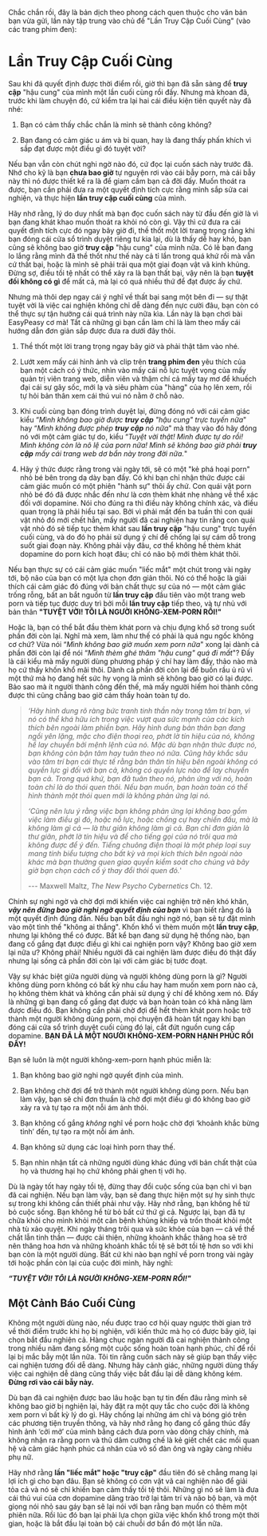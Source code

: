 Chắc chắn rồi, đây là bản dịch theo phong cách quen thuộc cho văn bản bạn vừa gửi, lần này tập trung vào chủ đề "Lần Truy Cập Cuối Cùng" (vào các trang phim đen):

# Lần Truy Cập Cuối Cùng

Sau khi đã quyết định được thời điểm rồi, giờ thì bạn đã sẵn sàng để **truy cập** "hậu cung" của mình một lần cuối cùng rồi đấy. Nhưng mà khoan đã, trước khi làm chuyện đó, cứ kiểm tra lại hai cái điều kiện tiên quyết này đã nhé:

1. Bạn có cảm thấy chắc chắn là mình sẽ thành công không?

2. Bạn đang có cảm giác u ám và bi quan, hay là đang thấy phấn khích vì sắp đạt được một điều gì đó tuyệt vời?

Nếu bạn vẫn còn chút nghi ngờ nào đó, cứ đọc lại cuốn sách này trước đã. Nhớ cho kỹ là bạn **chưa bao giờ** tự nguyện rơi vào cái bẫy porn, mà cái bẫy này thì nó được thiết kế ra là để giam cầm bạn cả đời đấy. Muốn thoát ra được, bạn cần phải đưa ra một quyết định tích cực rằng mình sắp sửa cai nghiện, và thực hiện **lần truy cập cuối cùng** của mình.

Hãy nhớ rằng, lý do duy nhất mà bạn đọc cuốn sách này từ đầu đến giờ là vì bạn đang khát khao muốn thoát ra khỏi nó còn gì. Vậy thì cứ đưa ra cái quyết định tích cực đó ngay bây giờ đi, thề thốt một lời trang trọng rằng khi bạn đóng cái cửa sổ trình duyệt riêng tư kia lại, dù là thấy dễ hay khó, bạn cũng sẽ không bao giờ **truy cập** "hậu cung" của mình nữa. Có lẽ bạn đang lo lắng rằng mình đã thề thốt như thế này cả tỉ lần trong quá khứ rồi mà vẫn cứ thất bại, hoặc là mình sẽ phải trải qua một giai đoạn vật vã kinh khủng. Đừng sợ, điều tồi tệ nhất có thể xảy ra là bạn thất bại, vậy nên là bạn **tuyệt đối không có gì** để mất cả, mà lại có quá nhiều thứ để đạt được ấy chứ.

Nhưng mà thôi dẹp ngay cái ý nghĩ về thất bại sang một bên đi — sự thật tuyệt vời là việc cai nghiện không chỉ dễ dàng đến nực cười đâu, bạn còn có thể thực sự tận hưởng cái quá trình này nữa kìa. Lần này là bạn chơi bài EasyPeasy cơ mà! Tất cả những gì bạn cần làm chỉ là làm theo mấy cái hướng dẫn đơn giản sắp được đưa ra dưới đây thôi.

1. Thề thốt một lời trang trọng ngay bây giờ và phải thật tâm vào nhé.

2. Lướt xem mấy cái hình ảnh và clip trên **trang phim đen** yêu thích của bạn một cách có ý thức, nhìn vào mấy cái nỗ lực tuyệt vọng của mấy quản trị viên trang web, diễn viên và thậm chí cả mấy tay mơ để khuếch đại cái sự gây sốc, mới lạ và siêu phàm của "hàng" của họ lên xem, rồi tự hỏi bản thân xem cái thú vui nó nằm ở chỗ nào.

3. Khi cuối cùng bạn đóng trình duyệt lại, đừng đóng nó với cái cảm giác kiểu “*Mình không bao giờ được **truy cập** "hậu cung" trực tuyến nữa*" hay “*Mình không được phép **truy cập** nó nữa*" mà thay vào đó hãy đóng nó với một cảm giác tự do, kiểu “*Tuyệt vời thật! Mình được tự do rồi! Mình không còn là nô lệ của porn nữa! Mình sẽ không bao giờ phải **truy cập** mấy cái trang web dơ bẩn này trong đời nữa.*"

4. Hãy ý thức được rằng trong vài ngày tới, sẽ có một "kẻ phá hoại porn" nhỏ bé bên trong dạ dày bạn đấy. Có khi bạn chỉ nhận thức được cái cảm giác muốn có một phiên "hành sự" thôi ấy chứ. Con quái vật porn nhỏ bé đó đã được nhắc đến như là cơn thèm khát nhẹ nhàng về thể xác đối với dopamine. Nói cho đúng ra thì điều này không chính xác, và điều quan trọng là phải hiểu tại sao. Bởi vì phải mất đến ba tuần thì con quái vật nhỏ đó mới chết hẳn, mấy người đã cai nghiện hay tin rằng con quái vật nhỏ đó sẽ tiếp tục thèm khát sau **lần truy cập** "hậu cung" trực tuyến cuối cùng, và do đó họ phải sử dụng ý chí để chống lại sự cám dỗ trong suốt giai đoạn này. Không phải vậy đâu, cơ thể không hề thèm khát dopamine do porn kích hoạt đâu; chỉ có não bộ mới thèm khát thôi.

Nếu bạn thực sự có cái cảm giác muốn "liếc mắt" một chút trong vài ngày tới, bộ não của bạn có một lựa chọn đơn giản thôi. Nó có thể hoặc là giải thích cái cảm giác đó đúng với bản chất thực sự của nó — một cảm giác trống rỗng, bất an bắt nguồn từ **lần truy cập** đầu tiên vào một trang web porn và tiếp tục được duy trì bởi mỗi **lần truy cập** tiếp theo, và tự nhủ với bản thân **"TUYỆT VỜI! TÔI LÀ NGƯỜI KHÔNG-XEM-PORN RỒI!"**

Hoặc là, bạn có thể bắt đầu thèm khát porn và chịu đựng khổ sở trong suốt phần đời còn lại. Nghĩ mà xem, làm như thế có phải là quá ngu ngốc không cơ chứ? Vừa nói “*Mình không bao giờ muốn xem porn nữa*" xong lại dành cả phần đời còn lại để nói “*Mình thèm ghé thăm "hậu cung" quá đi mất*"? Đấy là cái kiểu mà mấy người dùng phương pháp ý chí hay làm đấy, thảo nào mà họ cứ thấy khốn khổ mãi thôi. Dành cả phần đời còn lại để buồn rầu ủ rũ vì một thứ mà họ đang hết sức hy vọng là mình sẽ không bao giờ có lại được. Bảo sao mà ít người thành công đến thế, mà mấy người hiếm hoi thành công được thì cũng chẳng bao giờ cảm thấy hoàn toàn tự do.

> *‘Hãy hình dung rõ ràng bức tranh tinh thần này trong tâm trí bạn, vì nó có thể khá hữu ích trong việc vượt qua sức mạnh của các kích thích bên ngoài làm phiền bạn. Hãy hình dung bản thân bạn đang ngồi yên lặng, mặc cho điện thoại reo, phớt lờ tín hiệu của nó, không hề lay chuyển bởi mệnh lệnh của nó. Mặc dù bạn nhận thức được nó, bạn không còn bận tâm hay tuân theo nó nữa. Cũng hãy khắc sâu vào tâm trí bạn cái thực tế rằng bản thân tín hiệu bên ngoài không có quyền lực gì đối với bạn cả, không có quyền lực nào để lay chuyển bạn cả. Trong quá khứ, bạn đã tuân theo nó, phản ứng với nó, hoàn toàn chỉ là do thói quen thôi. Nếu bạn muốn, bạn hoàn toàn có thể hình thành một thói quen mới là không phản ứng lại nó.*
>
> *‘Cũng nên lưu ý rằng việc bạn không phản ứng lại không bao gồm việc làm điều gì đó, hoặc nỗ lực, hoặc chống cự hay chiến đấu, mà là không làm gì cả — là thư giãn không làm gì cả. Bạn chỉ đơn giản là thư giãn, phớt lờ tín hiệu và để cho tiếng gọi của nó trôi qua mà không được để ý đến. Tiếng chuông điện thoại là một phép loại suy mang tính biểu tượng cho bất kỳ và mọi kích thích bên ngoài nào khác mà bạn thường quen giao quyền kiểm soát cho chúng và bây giờ bạn chọn cách cố ý thay đổi thói quen đó.*'
>
> --- Maxwell Maltz, *The New Psycho Cybernetics* Ch. 12.

Chính sự nghi ngờ và chờ đợi mới khiến việc cai nghiện trở nên khó khăn, ***vậy nên đừng bao giờ nghi ngờ quyết định của bạn*** vì bạn biết rằng đó là một quyết định đúng đắn. Nếu bạn bắt đầu nghi ngờ nó, bạn sẽ tự đặt mình vào một tình thế "không ai thắng". Khốn khổ vì thèm muốn một **lần truy cập**, nhưng lại không thể có được. Bất kể bạn đang sử dụng hệ thống nào, bạn đang cố gắng đạt được điều gì khi cai nghiện porn vậy? Không bao giờ xem lại nữa ư? Không phải! Nhiều người đã cai nghiện làm được điều đó thật đấy nhưng lại sống cả phần đời còn lại với cảm giác bị tước đoạt.

Vậy sự khác biệt giữa người dùng và người không dùng porn là gì? Người không dùng porn không có bất kỳ nhu cầu hay ham muốn xem porn nào cả, họ không thèm khát và không cần phải sử dụng ý chí để không xem nó. Đấy là những gì bạn đang cố gắng đạt được và bạn hoàn toàn có khả năng làm được điều đó. Bạn không cần phải chờ đợi để hết thèm khát porn hoặc trở thành một người không dùng porn, mọi chuyện đã hoàn tất ngay khi bạn đóng cái cửa sổ trình duyệt cuối cùng đó lại, cắt đứt nguồn cung cấp dopamine. **BẠN ĐÃ LÀ MỘT NGƯỜI KHÔNG-XEM-PORN HẠNH PHÚC RỒI ĐẤY!**

Bạn sẽ luôn là một người không-xem-porn hạnh phúc miễn là:

1. Bạn không bao giờ nghi ngờ quyết định của mình.

2. Bạn không chờ đợi để trở thành một người không dùng porn. Nếu bạn làm vậy, bạn sẽ chỉ đơn thuần là chờ đợi một điều gì đó không bao giờ xảy ra và tự tạo ra một nỗi ám ảnh thôi.

3. Bạn không cố gắng *không* nghĩ về porn hoặc chờ đợi ‘khoảnh khắc bừng tỉnh’ đến, tự tạo ra một nỗi ám ảnh.

4. Bạn không sử dụng các loại hình porn thay thế.

5. Bạn nhìn nhận tất cả những người dùng khác đúng với bản chất thật của họ và thương hại họ chứ không phải ghen tị với họ.

Dù là ngày tốt hay ngày tồi tệ, đừng thay đổi cuộc sống của bạn chỉ vì bạn đã cai nghiện. Nếu bạn làm vậy, bạn sẽ đang thực hiện một sự hy sinh thực sự trong khi không cần thiết phải như vậy. Hãy nhớ rằng, bạn không hề từ bỏ cuộc sống. Bạn không hề từ bỏ bất cứ thứ gì cả. Ngược lại, bạn đã tự chữa khỏi cho mình khỏi một căn bệnh khủng khiếp và trốn thoát khỏi một nhà tù xảo quyệt. Khi ngày tháng trôi qua và sức khỏe của bạn — cả về thể chất lẫn tinh thần — được cải thiện, những khoảnh khắc thăng hoa sẽ trở nên thăng hoa hơn và những khoảnh khắc tồi tệ sẽ bớt tồi tệ hơn so với khi bạn còn là một người dùng. Bất cứ khi nào bạn nghĩ về porn trong vài ngày tới hoặc phần còn lại của cuộc đời mình, hãy nghĩ:

***“TUYỆT VỜI! TÔI LÀ NGƯỜI KHÔNG-XEM-PORN RỒI!"***

## Một Cảnh Báo Cuối Cùng

Không một người dùng nào, nếu được trao cơ hội quay ngược thời gian trở về thời điểm trước khi họ bị nghiện, với kiến thức mà họ có được bây giờ, lại chọn bắt đầu nghiện cả. Hàng chục ngàn người đã cai nghiện thành công trong nhiều năm đang sống một cuộc sống hoàn toàn hạnh phúc, chỉ để rồi lại bị mắc bẫy một lần nữa. Tôi tin rằng cuốn sách này sẽ giúp bạn thấy việc cai nghiện tương đối dễ dàng. Nhưng hãy cảnh giác, những người dùng thấy việc cai nghiện dễ dàng cũng thấy việc bắt đầu lại dễ dàng không kém. **Đừng rơi vào cái bẫy này.**

Dù bạn đã cai nghiện được bao lâu hoặc bạn tự tin đến đâu rằng mình sẽ không bao giờ bị nghiện lại, hãy đặt ra một quy tắc cho cuộc đời là không xem porn vì bất kỳ lý do gì. Hãy chống lại những ám chỉ và bóng gió trên các phương tiện truyền thông, và hãy nhớ rằng họ đang cố gắng thúc đẩy hình ảnh ‘cởi mở’ của mình bằng cách đưa porn vào dòng chảy chính, mà không nhận ra rằng porn và thủ dâm cưỡng chế là kẻ giết chết các mối quan hệ và cảm giác hạnh phúc cá nhân của vô số đàn ông và ngày càng nhiều phụ nữ.

Hãy nhớ rằng **lần "liếc mắt" hoặc "truy cập"** đầu tiên đó sẽ chẳng mang lại lợi ích gì cho bạn đâu. Bạn sẽ không có cơn vật vã cai nghiện nào để giải tỏa cả và nó sẽ chỉ khiến bạn cảm thấy tồi tệ thôi. Những gì nó sẽ làm là đưa cái thú vui của cơn dopamine dâng trào trở lại tâm trí và não bộ bạn, và một giọng nói nhỏ sau gáy bạn sẽ lại nói với bạn rằng bạn muốn có thêm một phiên nữa. Rồi lúc đó bạn lại phải lựa chọn giữa việc khốn khổ trong một thời gian, hoặc là bắt đầu lại toàn bộ cái chuỗi dơ bẩn đó một lần nữa.